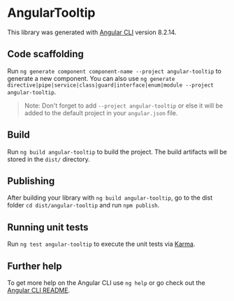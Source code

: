 # AngularTooltip

This library was generated with [Angular CLI](https://github.com/angular/angular-cli) version 8.2.14.

## Code scaffolding

Run `ng generate component component-name --project angular-tooltip` to generate a new component. You can also use `ng generate directive|pipe|service|class|guard|interface|enum|module --project angular-tooltip`.
> Note: Don't forget to add `--project angular-tooltip` or else it will be added to the default project in your `angular.json` file. 

## Build

Run `ng build angular-tooltip` to build the project. The build artifacts will be stored in the `dist/` directory.

## Publishing

After building your library with `ng build angular-tooltip`, go to the dist folder `cd dist/angular-tooltip` and run `npm publish`.

## Running unit tests

Run `ng test angular-tooltip` to execute the unit tests via [Karma](https://karma-runner.github.io).

## Further help

To get more help on the Angular CLI use `ng help` or go check out the [Angular CLI README](https://github.com/angular/angular-cli/blob/master/README.md).
